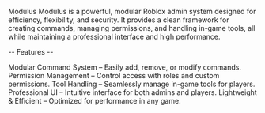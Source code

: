 Modulus
Modulus is a powerful, modular Roblox admin system designed for efficiency, flexibility, and security. It provides a clean framework for creating commands, managing permissions, and handling in-game tools, all while maintaining a professional interface and high performance.

-- Features --

Modular Command System – Easily add, remove, or modify commands.
Permission Management – Control access with roles and custom permissions.
Tool Handling – Seamlessly manage in-game tools for players.
Professional UI – Intuitive interface for both admins and players.
Lightweight & Efficient – Optimized for performance in any game.
